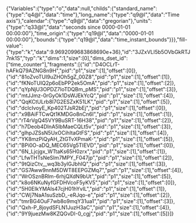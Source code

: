 {"Variables":{"type":"o","data":null,"childs":{"standard_name":{"type":"q4@l","data":"time"},"long_name":{"type":"q9@l","data":"Time axis"},"calendar":{"type":"q9@l","data":"gregorian"},"units":{"type":"q33@l","data":"seconds since 0000-01-01 00:00:00"},"time_origin":{"type":"q19@l","data":"0000-01-01 00:00:00"},"bounds":{"type":"q19@l","data":"time_instant_bounds"}}},"fill-value":{"type":"k","data":9.9692099683868690e+36},"id":"3JZxVLI5b5OVbGkRTJ7nk1S","typ":"k","dims":1,"size":[0],"dims_dset_id":["time_counter"],"fragments":[{"id":"D4OCLrT-hAFkQ79AZNG8n9H","pid":"p1","size":[1],"offset":[0]},
{"id":"81oZvoTUI9uZHOh5gZ_00Z8","pid":"p1","size":[1],"offset":[1]},
{"id":"fKNoTUIQ2p6oEbPP2ek5OmA","pid":"p1","size":[1],"offset":[2]},
{"id":"qYpNjU3OPDZ7IoTDQBm_pMS","pid":"p1","size":[1],"offset":[3]},
{"id":"mtJJmz-0rGyOk1DsWJEkYcQ","pid":"p1","size":[1],"offset":[4]},
{"id":"QqKCtULrb8l7G2ESZxK51LK","pid":"p1","size":[1],"offset":[5]},
{"id":"dcIcIvoyE_Kp402TJsR2bEj","pid":"p1","size":[1],"offset":[0]},
{"id":"x9BAiFTCwQt1KMDGo8nCn6l","pid":"p1","size":[1],"offset":[1]},
{"id":"rT4rVgQ45VY9BuSRT-16H38","pid":"p1","size":[1],"offset":[2]},
{"id":"h7Deob4DInA5IbMaeCQLt5v","pid":"p1","size":[1],"offset":[3]},
{"id":"glhpJZSsN5UxOCihItaGtFS","pid":"p1","size":[1],"offset":[4]},
{"id":"YK8mzPiQyAH_ZtGTvXPmaK-","pid":"p1","size":[1],"offset":[5]},
{"id":"BPi0O-aDQ_MEC65Vg5TIEVD","pid":"p1","size":[1],"offset":[0]},
{"id":"6N_Ljcjgx_WTtaKs65H0zrx","pid":"p1","size":[1],"offset":[1]},
{"id":"LfwTHTsNeSIm7MPY_F047jp","pid":"p1","size":[1],"offset":[2]},
{"id":"9tQizCtv__wq3b3ylGJbhIQ","pid":"p1","size":[1],"offset":[3]},
{"id":"GS7Aww9nnM5DWT8EEPGZMq7","pid":"p1","size":[1],"offset":[4]},
{"id":"WrOSznBRlm-6rhjQXdN9bUt","pid":"p1","size":[1],"offset":[5]},
{"id":"k8o6NKuNyfGFDHVcoF5yKV5","pid":"p1","size":[1],"offset":[0]},
{"id":"5H0EIkYMAls47cjH01hYvIL","pid":"p1","size":[1],"offset":[1]},
{"id":"CWj7NaA1suSzbD_-eRJqo-e","pid":"p1","size":[1],"offset":[2]},
{"id":"tmrBG4OuF7wb8o9mqY31ua1","pid":"p1","size":[1],"offset":[3]},
{"id":"Qxh-P_8joydSFLN1JuzH3aC","pid":"p1","size":[1],"offset":[4]},
{"id":"9Y9juezMw8KZQGvDI-0_cgj","pid":"p1","size":[1],"offset":[5]}]}